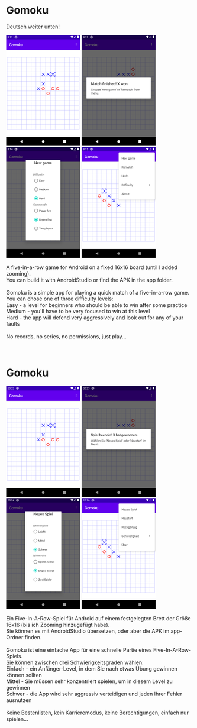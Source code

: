 <h1>Gomoku</h1>
Deutsch weiter unten!<br>
<p>
<img src="device-2024-12-09-100000.png"> <img src="device-2024-12-09-100001.png"><br>
<img src="device-2024-12-09-100002.png"> <img src="device-2024-12-09-100003.png">
</p>
A five-in-a-row game for Android on a fixed 16x16 board (until I added zooming).<br>
You can build it with AndroidStudio or find the APK in the app folder.<br>
<br>
Gomoku is a simple app for playing a quick match of a five-in-a-row game.<br>
You can chose one of three difficulty levels:<br>
Easy - a level for beginners who should be able to win after some practice<br>
Medium - you'll have to be very focused to win at this level<br>
Hard - the app will defend very aggressively and look out for any of your faults<br>
<br>
No records, no series, no permissions, just play...<br>
<br>
<br>
<h1>Gomoku</h1>
<p>
<img src="device-2024-12-09-110000.png"> <img src="device-2024-12-09-110001.png"><br>
<img src="device-2024-12-09-110002.png"> <img src="device-2024-12-09-110003.png">
</p>
Ein Five-In-A-Row-Spiel f&uuml;r Android auf einem festgelegten Brett der Gr&ouml;&szlig;e 16x16
(bis ich Zooming hinzugef&uuml;gt habe).<br>
Sie k&ouml;nnen es mit AndroidStudio &uuml;bersetzen, oder aber die APK im app-Ordner finden.<br>
<br>
Gomoku ist eine einfache App für eine schnelle Partie eines Five-In-A-Row-Spiels.<br>
Sie k&ouml;nnen zwischen drei Schwierigkeitsgraden w&auml;hlen:<br>
Einfach - ein Anf&auml;nger-Level, in dem Sie nach etwas &Uuml;bung gewinnen k&ouml;nnen sollten<br>
Mittel - Sie m&uuml;ssen sehr konzentriert spielen, um in diesem Level zu gewinnen<br>
Schwer - die App wird sehr aggressiv verteidigen und jeden Ihrer Fehler ausnutzen<br>
<br>
Keine Bestenlisten, kein Karrieremodus, keine Berechtigungen, einfach nur spielen...<br>

